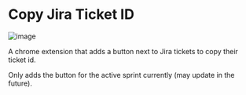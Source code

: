 # Copy Jira Ticket ID

![image](https://user-images.githubusercontent.com/4729966/208930320-84365c98-6502-40ff-893d-d51436a68485.png)

A chrome extension that adds a button next to Jira tickets to copy their ticket id.

Only adds the button for the active sprint currently (may update in the future).

